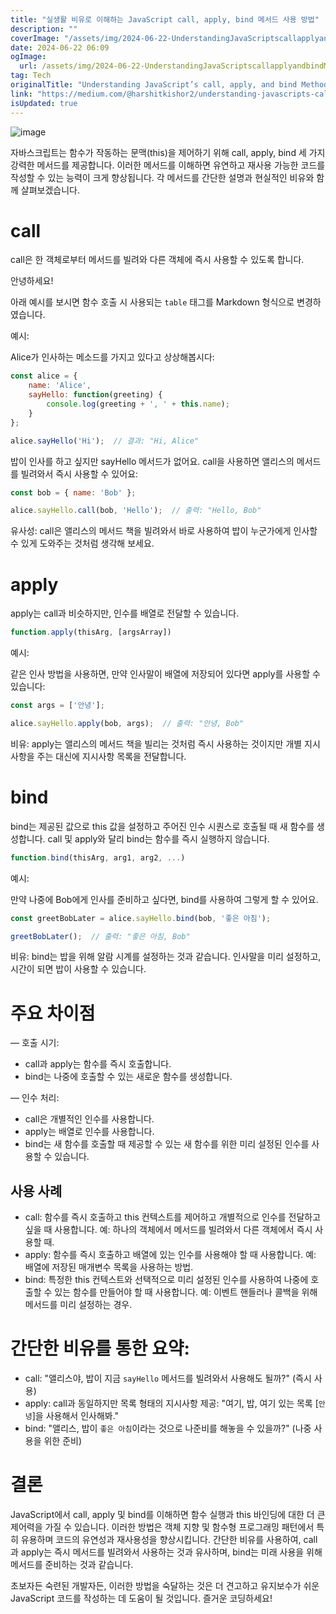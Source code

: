 ```yaml
---
title: "실생활 비유로 이해하는 JavaScript call, apply, bind 메서드 사용 방법"
description: ""
coverImage: "/assets/img/2024-06-22-UnderstandingJavaScriptscallapplyandbindMethodswithReal-LifeAnalogies_0.png"
date: 2024-06-22 06:09
ogImage: 
  url: /assets/img/2024-06-22-UnderstandingJavaScriptscallapplyandbindMethodswithReal-LifeAnalogies_0.png
tag: Tech
originalTitle: "Understanding JavaScript’s call, apply, and bind Methods with Real-Life Analogies"
link: "https://medium.com/@harshitkishor2/understanding-javascripts-call-apply-and-bind-methods-with-real-life-analogies-5e8ec2ea3996"
isUpdated: true
---
```






![image](/assets/img/2024-06-22-UnderstandingJavaScriptscallapplyandbindMethodswithReal-LifeAnalogies_0.png)

자바스크립트는 함수가 작동하는 문맥(this)을 제어하기 위해 call, apply, bind 세 가지 강력한 메서드를 제공합니다. 이러한 메서드를 이해하면 유연하고 재사용 가능한 코드를 작성할 수 있는 능력이 크게 향상됩니다. 각 메서드를 간단한 설명과 현실적인 비유와 함께 살펴보겠습니다.

# call

call은 한 객체로부터 메서드를 빌려와 다른 객체에 즉시 사용할 수 있도록 합니다.


<div class="content-ad"></div>

안녕하세요!

아래 예시를 보시면 함수 호출 시 사용되는 `table` 태그를 Markdown 형식으로 변경하였습니다.

예시:

Alice가 인사하는 메소드를 가지고 있다고 상상해봅시다:

```js
const alice = {
    name: 'Alice',
    sayHello: function(greeting) {
        console.log(greeting + ', ' + this.name);
    }
};

alice.sayHello('Hi');  // 결과: "Hi, Alice"
```

<div class="content-ad"></div>

밥이 인사를 하고 싶지만 sayHello 메서드가 없어요. call을 사용하면 앨리스의 메서드를 빌려와서 즉시 사용할 수 있어요:

```js
const bob = { name: 'Bob' };

alice.sayHello.call(bob, 'Hello');  // 출력: "Hello, Bob"
```

유사성: call은 앨리스의 메서드 책을 빌려와서 바로 사용하여 밥이 누군가에게 인사할 수 있게 도와주는 것처럼 생각해 보세요.

# apply

<div class="content-ad"></div>

apply는 call과 비슷하지만, 인수를 배열로 전달할 수 있습니다.

```js
function.apply(thisArg, [argsArray])
```

예시:

같은 인사 방법을 사용하면, 만약 인사말이 배열에 저장되어 있다면 apply를 사용할 수 있습니다:

<div class="content-ad"></div>

```js
const args = ['안녕'];

alice.sayHello.apply(bob, args);  // 출력: "안녕, Bob"
```

비유: apply는 앨리스의 메서드 책을 빌리는 것처럼 즉시 사용하는 것이지만 개별 지시사항을 주는 대신에 지시사항 목록을 전달합니다.

# bind

bind는 제공된 값으로 this 값을 설정하고 주어진 인수 시퀀스로 호출될 때 새 함수를 생성합니다. call 및 apply와 달리 bind는 함수를 즉시 실행하지 않습니다.

<div class="content-ad"></div>

```js
function.bind(thisArg, arg1, arg2, ...)
```

예시:

만약 나중에 Bob에게 인사를 준비하고 싶다면, bind를 사용하여 그렇게 할 수 있어요.

```js
const greetBobLater = alice.sayHello.bind(bob, '좋은 아침');

greetBobLater();  // 출력: "좋은 아침, Bob"
```

<div class="content-ad"></div>

비유: bind는 밥을 위해 알람 시계를 설정하는 것과 같습니다. 인사말을 미리 설정하고, 시간이 되면 밥이 사용할 수 있습니다.

# 주요 차이점

— 호출 시기:

- call과 apply는 함수를 즉시 호출합니다.
- bind는 나중에 호출할 수 있는 새로운 함수를 생성합니다.

<div class="content-ad"></div>

— 인수 처리:

- call은 개별적인 인수를 사용합니다.
- apply는 배열로 인수를 사용합니다.
- bind는 새 함수를 호출할 때 제공할 수 있는 새 함수를 위한 미리 설정된 인수를 사용할 수 있습니다.

## 사용 사례

- call: 함수를 즉시 호출하고 this 컨텍스트를 제어하고 개별적으로 인수를 전달하고 싶을 때 사용합니다. 예: 하나의 객체에서 메서드를 빌려와서 다른 객체에서 즉시 사용할 때.
- apply: 함수를 즉시 호출하고 배열에 있는 인수를 사용해야 할 때 사용합니다. 예: 배열에 저장된 매개변수 목록을 사용하는 방법.
- bind: 특정한 this 컨텍스트와 선택적으로 미리 설정된 인수를 사용하여 나중에 호출할 수 있는 함수를 만들어야 할 때 사용합니다. 예: 이벤트 핸들러나 콜백을 위해 메서드를 미리 설정하는 경우.

<div class="content-ad"></div>

# 간단한 비유를 통한 요약:

- call: "앨리스야, 밥이 지금 `sayHello` 메서드를 빌려와서 사용해도 될까?" (즉시 사용)
- apply: call과 동일하지만 목록 형태의 지시사항 제공: "여기, 밥, 여기 있는 목록 [`안녕`]을 사용해서 인사해봐."
- bind: "앨리스, 밥이 `좋은 아침`이라는 것으로 나준비를 해놓을 수 있을까?" (나중 사용을 위한 준비)

# 결론

JavaScript에서 call, apply 및 bind를 이해하면 함수 실행과 this 바인딩에 대한 더 큰 제어력을 가질 수 있습니다. 이러한 방법은 객체 지향 및 함수형 프로그래밍 패턴에서 특히 유용하며 코드의 유연성과 재사용성을 향상시킵니다. 간단한 비유를 사용하여, call과 apply는 즉시 메서드를 빌려와서 사용하는 것과 유사하며, bind는 미래 사용을 위해 메서드를 준비하는 것과 같습니다.

<div class="content-ad"></div>

초보자든 숙련된 개발자든, 이러한 방법을 숙달하는 것은 더 견고하고 유지보수가 쉬운 JavaScript 코드를 작성하는 데 도움이 될 것입니다. 즐거운 코딩하세요!